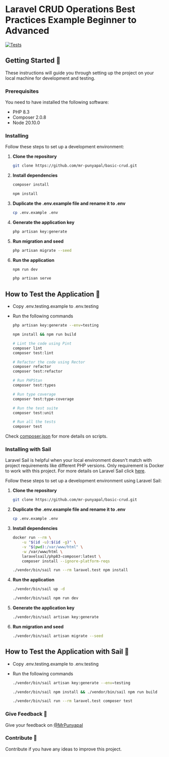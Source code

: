 # Laravel CRUD Operations Best Practices Example Beginner to Advanced

[![Tests](https://github.com/mr-punyapal/basic-crud/actions/workflows/tests.yml/badge.svg)](https://github.com/mr-punyapal/basic-crud/actions/workflows/tests.yml)

## Getting Started 🚀

These instructions will guide you through setting up the project on your local machine for development and testing.

### Prerequisites

You need to have installed the following software:

- PHP 8.3
- Composer 2.0.8
- Node 20.10.0

### Installing

Follow these steps to set up a development environment:

1. **Clone the repository**

    ```bash
    git clone https://github.com/mr-punyapal/basic-crud.git
    ```

2. **Install dependencies**

    ```bash
    composer install
    ```

    ```bash
    npm install
    ```

3. **Duplicate the .env.example file and rename it to .env**

    ```bash
    cp .env.example .env
    ```

4. **Generate the application key**

    ```bash
    php artisan key:generate
    ```

5. **Run migration and seed**

    ```bash
    php artisan migrate --seed
    ```

6. **Run the application**

    ```bash
    npm run dev
    ```

    ```bash
    php artisan serve
    ```

## How to Test the Application 🧪

- Copy .env.testing.example to .env.testing
- Run the following commands

    ```bash
    php artisan key:generate --env=testing
    ```

    ```bash
    npm install && npm run build
    ```

    ```bash
    # Lint the code using Pint
    composer lint
    composer test:lint

    # Refactor the code using Rector
    composer refactor
    composer test:refactor

    # Run PHPStan
    composer test:types

    # Run type coverage
    composer test:type-coverage

    # Run the test suite
    composer test:unit

    # Run all the tests
    composer test
    ```
Check [composer.json](/composer.json#L78-L92) for more details on scripts.

### Installing with Sail

Laravel Sail is helpful when your local environment doesn't match with project requirements like different PHP versions.
Only requirement is Docker to work with this project. For more details on Laravel Sail click [here](https://laravel.com/docs/10.x/sail).

Follow these steps to set up a development environment using Laravel Sail:

1. **Clone the repository**

    ```bash
    git clone https://github.com/mr-punyapal/basic-crud.git
    ```

2. **Duplicate the .env.example file and rename it to .env**

    ```bash
    cp .env.example .env
    ```

3. **Install dependencies**

    ```bash
    docker run --rm \
        -u "$(id -u):$(id -g)" \
        -v "$(pwd):/var/www/html" \
        -w /var/www/html \
        laravelsail/php83-composer:latest \
        composer install --ignore-platform-reqs
    ```

    ```bash
    ./vendor/bin/sail run --rm laravel.test npm install
    ```

4. **Run the application**

    ```bash
    ./vendor/bin/sail up -d
    ```

    ```bash
    ./vendor/bin/sail npm run dev
    ```

5. **Generate the application key**

    ```bash
    ./vendor/bin/sail artisan key:generate
    ```

6. **Run migration and seed**

    ```bash
    ./vendor/bin/sail artisan migrate --seed
    ```
## How to Test the Application with Sail 🧪

- Copy .env.testing.example to .env.testing
- Run the following commands

    ```bash
    ./vendor/bin/sail artisan key:generate --env=testing
    ```

    ```bash
    ./vendor/bin/sail npm install && ./vendor/bin/sail npm run build
    ```

    ```bash
    ./vendor/bin/sail run --rm laravel.test composer test
    ```
### Give Feedback 💬

Give your feedback on [@MrPunyapal](https://x.com/MrPunyapal)

### Contribute 🤝

Contribute if you have any ideas to improve this project.
